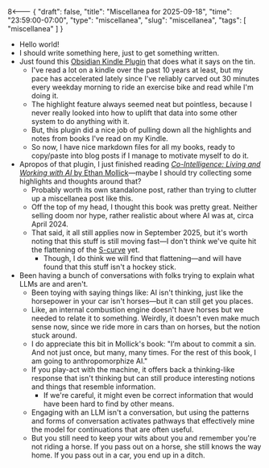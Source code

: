 8<--- { "draft": false, "title": "Miscellanea for 2025-09-18", "time": "23:59:00-07:00", "type": "miscellanea", "slug": "miscellanea", "tags": [ "miscellanea" ] }

- Hello world!
- I should write something here, just to get something written.
- Just found this [Obsidian Kindle Plugin](https://github.com/hadynz/obsidian-kindle-plugin) that does what it says on the tin.
	- I've read a lot on a kindle over the past 10 years at least, but my pace has accelerated lately since I've reliably carved out 30 minutes every weekday morning to ride an exercise bike and read while I'm doing it.
	- The highlight feature always seemed neat but pointless, because I never really looked into how to uplift that data into some other system to do anything with it.
	- But, this plugin did a nice job of pulling down all the highlights and notes from books I've read on my Kindle.
	- So now, I have nice markdown files for all my books, ready to copy/paste into blog posts if I manage to motivate myself to do it.
- Apropos of that plugin, I just finished reading [*Co-Intelligence: Living and Working with AI* by Ethan Mollick](https://www.penguinrandomhouse.com/books/741805/co-intelligence-by-ethan-mollick/)—maybe I should try collecting some highlights and thoughts around that?
	- Probably worth its own standalone post, rather than trying to clutter up a miscellanea post like this.
	- Off the top of my head, I thought this book was pretty great. Neither selling doom nor hype, rather realistic about where AI was at, circa April 2024.
	- That said, it all still applies now in September 2025, but it's worth noting that this stuff is still moving fast—I don't think we've quite hit the flattening of the [S-curve](https://en.wikipedia.org/wiki/Sigmoid_function) yet. 
		- Though, I do think we will find that flattening—and will have found that this stuff isn't a hockey stick.
- Been having a bunch of conversations with folks trying to explain what LLMs are and aren't.
	- Been toying with saying things like: AI isn't thinking, just like the horsepower in your car isn't horses—but it can still get you places.
	- Like, an internal combustion engine doesn't have horses but we needed to relate it to something. Weirdly, it doesn't even make much sense now, since we ride more in cars than on horses, but the notion stuck around.
	- I do appreciate this bit in Mollick's book: "I’m about to commit a sin. And not just once, but many, many times. For the rest of this book, I am going to anthropomorphize AI."
	- If you play-act with the machine, it offers back a thinking-like response that isn't thinking but can still produce interesting notions and things that resemble information. 
		- If we're careful, it might even be correct information that would have been hard to find by other means.
	- Engaging with an LLM isn't a conversation, but using the patterns and forms of conversation activates pathways that effectively mine the model for continuations that are often useful.
	- But you still need to keep your wits about you and remember you're not riding a horse. If you pass out on a horse, she still knows the way home. If you pass out in a car, you end up in a ditch.

